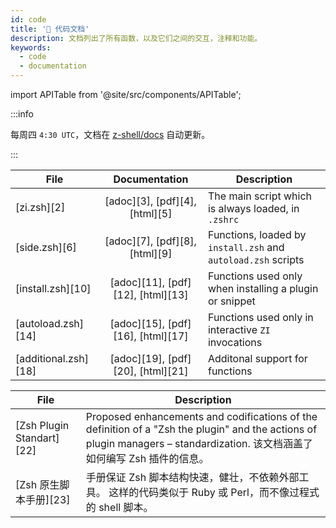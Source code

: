 ```yaml
---
id: code
title: '🔖 代码文档'
description: 文档列出了所有函数，以及它们之间的交互，注释和功能。
keywords:
  - code
  - documentation
---
```


import APITable from '@site/src/components/APITable';

:::info

每周四 `4:30 UTC`，文档在 [z-shell/docs][1] 自动更新。

:::

<!-- markdownlint-disable MD013 -->

<APITable>

| File                 |           Documentation           | Description                                                   |
| -------------------- | :-------------------------------: | ------------------------------------------------------------- |
| [zi.zsh][2]          |  [adoc][3], [pdf][4], [html][5]   | The main script which is always loaded, in `.zshrc`           |
| [side.zsh][6]        |  [adoc][7], [pdf][8], [html][9]   | Functions, loaded by `install.zsh` and `autoload.zsh` scripts |
| [install.zsh][10]    | [adoc][11], [pdf][12], [html][13] | Functions used only when installing a plugin or snippet       |
| [autoload.zsh][14]   | [adoc][15], [pdf][16], [html][17] | Functions used only in interactive `ZI` invocations           |
| [additional.zsh][18] | [adoc][19], [pdf][20], [html][21] | Additonal support for functions                               |

</APITable>
<APITable>

| File                                | Description                                                                                                                                                                                             |
| ----------------------------------- | ------------------------------------------------------------------------------------------------------------------------------------------------------------------------------------------------------- |
| [Zsh Plugin Standart][22]           | Proposed enhancements and codifications of the definition of a "Zsh the plugin" and the actions of plugin managers – standardization. 该文档涵盖了如何编写 Zsh 插件的信息。 |
| [Zsh 原生脚本手册][23] | 手册保证 Zsh 脚本结构快速，健壮，不依赖外部工具。 这样的代码类似于 Ruby 或 Perl，而不像过程式的 shell 脚本。                                  |

</APITable>

<!-- markdownlint-enable MD013 -->

[1]: https://github.com/z-shell/docs
